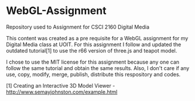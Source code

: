 WebGL-Assignment
================

Repository used to Assignment for CSCI 2160 Digital Media

This content was created as a pre requisite for a WebGL assignment 
for my Digital Media class at UOIT. For this assignment I follow 
and updated the outdated tutorial[1] to use the r66 version of three.js 
and teapot model.

I chose to use the MIT license for this assignment because any one can
follow the same tutorial and obtain the same results. Also, I don't care
if any use, copy, modify, merge, publish, distribute this respository and
codes.

[1] Creating an Interactive 3D Model Viewer - http://www.semayjohnston.com/example.html
